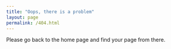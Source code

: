 ```yaml
---
title: "Oops, there is a problem"
layout: page
permalink: /404.html
---
```


Please go back to the home page and find your page from there.